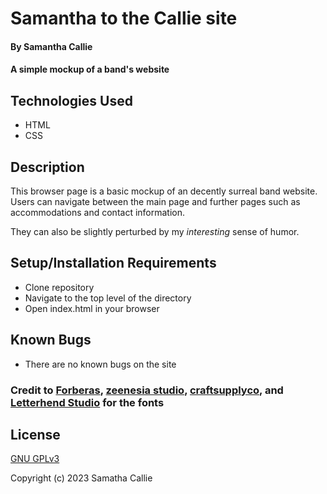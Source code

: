 # Samantha to the Callie site

#### By **Samantha Callie**

#### A simple mockup of a band's website

## Technologies Used

* HTML
* CSS

## Description

This browser page is a basic mockup of an decently surreal band website. Users can navigate between the main page and further pages such as accommodations and contact information. 

They can also be slightly perturbed by my *interesting* sense of humor.

## Setup/Installation Requirements

* Clone repository
* Navigate to the top level of the directory
* Open index.html in your browser

## Known Bugs

* There are no known bugs on the site

### Credit to [Forberas](https://www.fontspace.com/spooky-hollow-font-f84212), [zeenesia studio](https://www.fontspace.com/billy-hatter-font-f78442), [craftsupplyco](https://www.fontspace.com/railly-font-f96088), and [Letterhend Studio](https://www.fontspace.com/black-north-font-f87052) for the fonts

## License

[GNU GPLv3](https://choosealicense.com/licenses/agpl-3.0/)

Copyright (c) 2023 Samatha Callie